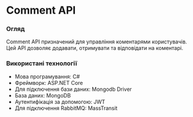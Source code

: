# Comment API

### Огляд

Comment API призначений для управління коментарями користувачів. Цей API дозволяє додавати, отримувати та відповідати на коментарі.

### Використані технології
* Мова програмування: C#
* Фреймворк: ASP.NET Core
* Для підключення бази даних: Mongodb Driver
* База даних: MongoDB
* Аутентифікація за допомогою: JWT
* Для підключення RabbitMQ: MassTransit
